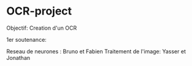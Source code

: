 # OCR-project 
Objectif: Creation d'un OCR

1er soutenance:

Reseau de neurones : Bruno et Fabien 
Traitement de l'image: Yasser et Jonathan

